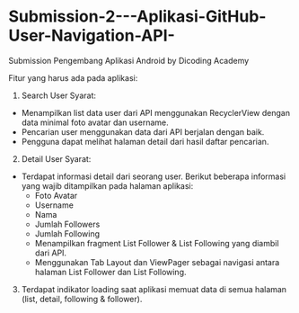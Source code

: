 # Submission-2---Aplikasi-GitHub-User-Navigation-API-
Submission Pengembang Aplikasi Android by Dicoding Academy

Fitur yang harus ada pada aplikasi:

1. Search User
Syarat:
- Menampilkan list data user dari API menggunakan RecyclerView dengan data minimal foto avatar dan username.
- Pencarian user menggunakan data dari API berjalan dengan baik.
- Pengguna dapat melihat halaman detail dari hasil daftar pencarian.

2. Detail User
Syarat:
- Terdapat informasi detail dari seorang user. Berikut beberapa informasi yang wajib ditampilkan pada halaman aplikasi:
  - Foto Avatar
  - Username
  - Nama
  - Jumlah Followers
  - Jumlah Following
  - Menampilkan fragment List Follower & List Following yang diambil dari API.
  - Menggunakan Tab Layout dan ViewPager sebagai navigasi antara halaman List Follower dan List Following.

3. Terdapat indikator loading saat aplikasi memuat data di semua halaman (list, detail, following & follower).
